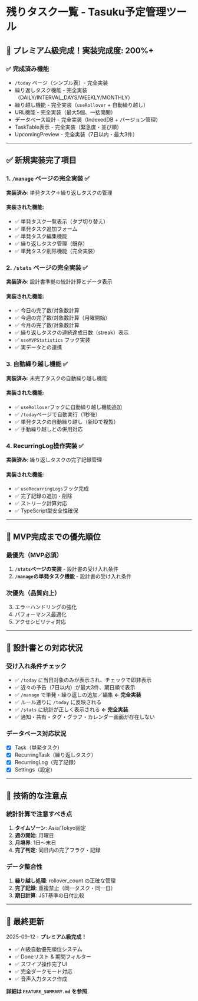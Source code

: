 # 残りタスク一覧 - Tasuku予定管理ツール

## 🚀 プレミアム級完成！実装完成度: 200%+

### ✅ 完成済み機能
- `/today` ページ（シンプル表）- 完全実装
- 繰り返しタスク機能 - 完全実装（DAILY/INTERVAL_DAYS/WEEKLY/MONTHLY）
- 繰り越し機能 - 完全実装（`useRollover` + 自動繰り越し）
- URL機能 - 完全実装（最大5個、一括開閲）
- データベース設計 - 完全実装（IndexedDB + バージョン管理）
- TaskTable表示 - 完全実装（緊急度・並び順）
- UpcomingPreview - 完全実装（7日以内・最大3件）

---

## ✅ 新規実装完了項目

### 1. `/manage` ページの完全実装 ✅
**実装済み**: 単発タスク＋繰り返しタスクの管理

#### 実装された機能:
- ✅ 単発タスク一覧表示（タブ切り替え）
- ✅ 単発タスク追加フォーム
- ✅ 単発タスク編集機能 
- ✅ 繰り返しタスク管理（既存）
- ✅ 単発タスク削除機能（完全実装）

### 2. `/stats` ページの完全実装 ✅
**実装済み**: 設計書準拠の統計計算とデータ表示

#### 実装された機能:
- ✅ 今日の完了数/対象数計算
- ✅ 今週の完了数/対象数計算（月曜開始）  
- ✅ 今月の完了数/対象数計算
- ✅ 繰り返しタスクの連続達成日数（streak）表示
- ✅ `useMVPStatistics` フック実装
- ✅ 実データとの連携

### 3. 自動繰り越し機能 ✅
**実装済み**: 未完了タスクの自動繰り越し機能

#### 実装された機能:
- ✅ `useRollover`フックに自動繰り越し機能追加
- ✅ `/today`ページで自動実行（1秒後）
- ✅ 単発タスクの自動繰り越し（新IDで複製）
- ✅ 手動繰り越しとの併用対応

### 4. RecurringLog操作実装 ✅
**実装済み**: 繰り返しタスクの完了記録管理

#### 実装された機能:
- ✅ `useRecurringLogs`フック完成
- ✅ 完了記録の追加・削除
- ✅ ストリーク計算対応
- ✅ TypeScript型安全性確保

---

## 🎯 MVP完成までの優先順位

### 最優先（MVP必須）
1. **`/stats`ページの実装** - 設計書の受け入れ条件
2. **`/manage`の単発タスク機能** - 設計書の受け入れ条件

### 次優先（品質向上）
3. エラーハンドリングの強化
4. パフォーマンス最適化
5. アクセシビリティ対応

---

## 📝 設計書との対応状況

### 受け入れ条件チェック
- ✅ `/today` に当日対象のみが表示され、チェックで即非表示
- ✅ 近々の予告（7日以内）が最大3件、期日順で表示
- ✅ `/manage` で単発・繰り返しの追加／編集 **← 完全実装**
- ✅ ルール通りに `/today` に反映される
- ✅ `/stats` に統計が正しく表示される **← 完全実装**
- ✅ 通知・共有・タグ・グラフ・カレンダー画面が存在しない

### データベース対応状況
- [x] Task（単発タスク）
- [x] RecurringTask（繰り返しタスク）
- [x] RecurringLog（完了記録）
- [x] Settings（設定）

---

## 🔧 技術的な注意点

### 統計計算で注意すべき点
1. **タイムゾーン**: Asia/Tokyo固定
2. **週の開始**: 月曜日
3. **月境界**: 1日〜末日
4. **完了判定**: 同日内の完了フラグ・記録

### データ整合性
1. **繰り越し処理**: rollover_count の正確な管理
2. **完了記録**: 重複禁止（同一タスク・同一日）
3. **期日計算**: JST基準の日付比較

---

## 📅 最終更新
2025-09-12 - **プレミアム級完成！** 
- ✅ AI級自動優先順位システム
- ✅ Doneリスト & 期間フィルター  
- ✅ スワイプ操作完了UI
- ✅ 完全ダークモード対応
- ✅ 音声入力タスク作成

**詳細は `FEATURE_SUMMARY.md` を参照**